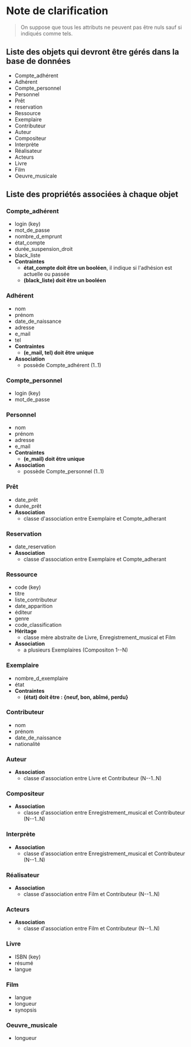 # Note de clarification

> On suppose que tous les attributs ne peuvent pas être nuls sauf si indiqués comme tels.

## Liste des objets qui devront être gérés dans la base de données

* Compte_adhérent
* Adhérent
* Compte_personnel
* Personnel
* Prêt
* reservation
* Ressource
* Exemplaire
* Contributeur
* Auteur
* Compositeur
* Interprète
* Réalisateur
* Acteurs
* Livre
* Film
* Oeuvre_musicale

## Liste des propriétés associées à chaque objet

### Compte_adhérent

* login (key)
* mot_de_passe
* nombre_d_emprunt
* état_compte
* durée_suspension_droit
* black_liste
* **Contraintes**
  * **état_compte doit être un booléen**, il indique si l'adhésion est actuelle ou passée
  * **(black_liste) doit être un booléen**

### Adhérent

* nom
* prénom
* date_de_naissance
* adresse
* e_mail
* tel
* **Contraintes**
  * **(e_mail, tel) doit être unique**
* **Association**
  * possède Compte_adhérent (1..1)

### Compte_personnel

* login (key)
* mot_de_passe

### Personnel

* nom
* prénom
* adresse
* e_mail
* **Contraintes**
  * **(e_mail) doit être unique**
* **Association**
  * possède Compte_personnel (1..1)

### Prêt
* date_prêt
* durée_prêt
* **Association**
  * classe d'association entre Exemplaire et Compte_adherant

### Reservation
* date_reservation
* **Association**
  * classe d'association entre Exemplaire et Compte_adherant
  
### Ressource

* code (key)
* titre
* liste_contributeur
* date_apparition
* éditeur
* genre
* code_classification
* **Héritage**
  * classe mère abstraite de Livre, Enregistrement_musical et Film
* **Association**
  * a plusieurs Exemplaires (Compositon 1--N)

  
### Exemplaire

* nombre_d_exemplaire
* état
* **Contraintes**
  * **(état) doit être : {neuf, bon, abîmé, perdu}**

### Contributeur

* nom
* prénom
* date_de_naissance
* nationalité

### Auteur
* **Association**
  * classe d'association entre Livre et Contributeur (N--1..N)
### Compositeur
* **Association**
  * classe d'association entre Enregistrement_musical et Contributeur (N--1..N)
### Interprète
* **Association**
  * classe d'association entre Enregistrement_musical et Contributeur (N--1..N)
### Réalisateur
* **Association**
  * classe d'association entre Film et Contributeur (N--1..N)
### Acteurs
* **Association**
  * classe d'association entre Film et Contributeur (N--1..N)


### Livre

* ISBN (key)
* résumé
* langue

### Film

* langue
* longueur
* synopsis

### Oeuvre_musicale

* longueur

